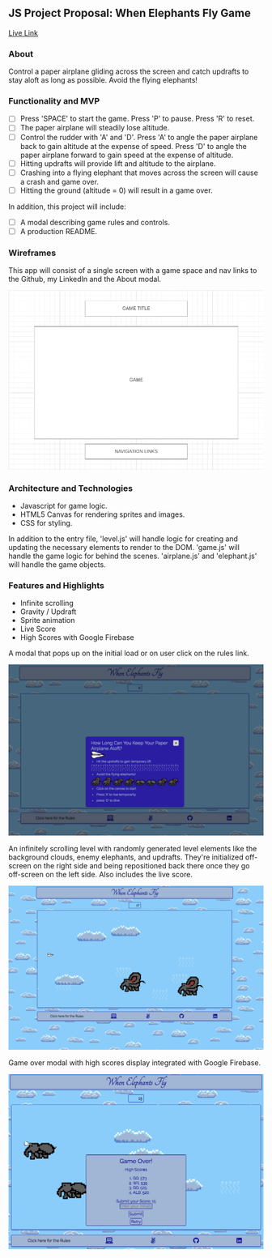 ## JS Project Proposal: When Elephants Fly Game

[Live Link](https://dancno.github.io/When-Elephants-Fly-Game/index.html "When Elephants Fly")

### About

Control a paper airplane gliding across the screen and catch updrafts to stay aloft as long as possible. Avoid the flying elephants!

### Functionality and MVP

- [ ] Press 'SPACE' to start the game. Press 'P' to pause. Press 'R' to reset.
- [ ] The paper airplane will steadily lose altitude. 
- [ ] Control the rudder with 'A' and 'D'.
      Press 'A' to angle the paper airplane back to gain altitude at the expense of speed.
      Press 'D' to angle the paper airplane forward to gain speed at the expense of altitude.
- [ ] Hitting updrafts will provide lift and altitude to the airplane.
- [ ] Crashing into a flying elephant that moves across the screen will cause a crash and game over.
- [ ] Hitting the ground (altitude = 0) will result in a game over. 

In addition, this project will include:

- [ ] A modal describing game rules and controls.
- [ ] A production README.

### Wireframes

This app will consist of a single screen with a game space and nav links to the Github, my LinkedIn and the About modal. 

![Wireframe](https://github.com/DanCNo/When-Elephants-Fly-Game/blob/master/assets/images/wireframe.png)

### Architecture and Technologies

* Javascript for game logic.
* HTML5 Canvas for rendering sprites and images.
* CSS for styling.

In addition to the entry file, 'level.js' will handle logic for creating and updating the necessary elements to render to the DOM. 'game.js' will handle the game logic for behind the scenes. 'airplane.js' and 'elephant.js' will handle the game objects. 

### Features and Highlights

* Infinite scrolling
* Gravity / Updraft
* Sprite animation
* Live Score
* High Scores with Google Firebase

A modal that pops up on the initial load or on user click on the rules link. 

![Rules](https://github.com/DanCNo/When-Elephants-Fly-Game/blob/master/assets/images/game_rules_modal.png)

An infinitely scrolling level with randomly generated level elements like the background clouds, enemy elephants, and 
updrafts. They're initialized off-screen on the right side and being repositioned back there once they go off-screen on the left side. Also includes the live score.

![Gameplay](https://github.com/DanCNo/When-Elephants-Fly-Game/blob/master/assets/images/gameplay_screen.png)

Game over modal with high scores display integrated with Google Firebase.

![Scores](https://github.com/DanCNo/When-Elephants-Fly-Game/blob/master/assets/images/game_over_modal.png)


